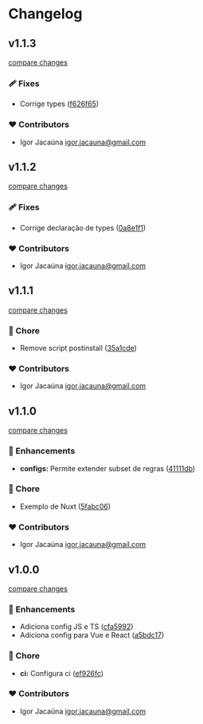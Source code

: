 # Changelog


## v1.1.3

[compare changes](https://github.com/igorjacauna/eslint-config/compare/v1.1.2...v1.1.3)

### 🩹 Fixes

- Corrige types ([f626f65](https://github.com/igorjacauna/eslint-config/commit/f626f65))

### ❤️ Contributors

- Igor Jacaúna <igor.jacauna@gmail.com>

## v1.1.2

[compare changes](https://github.com/igorjacauna/eslint-config/compare/v1.1.1...v1.1.2)

### 🩹 Fixes

- Corrige declaração de types ([0a8e1f1](https://github.com/igorjacauna/eslint-config/commit/0a8e1f1))

### ❤️ Contributors

- Igor Jacaúna <igor.jacauna@gmail.com>

## v1.1.1

[compare changes](https://github.com/igorjacauna/eslint-config/compare/v1.1.0...v1.1.1)

### 🏡 Chore

- Remove script postinstall ([35a1cde](https://github.com/igorjacauna/eslint-config/commit/35a1cde))

### ❤️ Contributors

- Igor Jacaúna <igor.jacauna@gmail.com>

## v1.1.0

[compare changes](https://github.com/igorjacauna/eslint-config/compare/v1.0.0-rc.0...v1.1.0)

### 🚀 Enhancements

- **configs:** Permite extender subset de regras ([41111db](https://github.com/igorjacauna/eslint-config/commit/41111db))

### 🏡 Chore

- Exemplo de Nuxt ([5fabc06](https://github.com/igorjacauna/eslint-config/commit/5fabc06))

### ❤️ Contributors

- Igor Jacaúna <igor.jacauna@gmail.com>

## v1.0.0

[compare changes](https://github.com/igorjacauna/eslint-config/compare/v0.3.3...v2.0.0)

### 🚀 Enhancements

- Adiciona config JS e TS ([cfa5992](https://github.com/igorjacauna/eslint-config/commit/cfa5992))
- Adiciona config para Vue e React ([a5bdc17](https://github.com/igorjacauna/eslint-config/commit/a5bdc17))

### 🏡 Chore

- **ci:** Configura ci ([ef926fc](https://github.com/igorjacauna/eslint-config/commit/ef926fc))

### ❤️ Contributors

- Igor Jacaúna <igor.jacauna@gmail.com>

